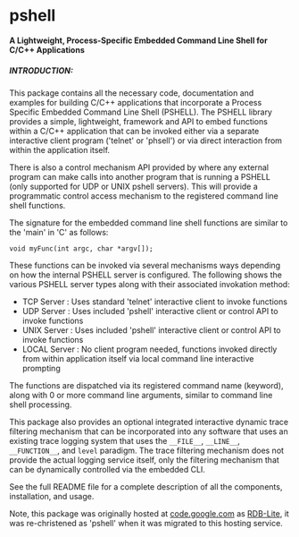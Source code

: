 # pshell
**A Lightweight, Process-Specific Embedded Command Line Shell for C/C++ Applications**

##### INTRODUCTION:

This package contains all the necessary code, documentation and examples for
building C/C++ applications that incorporate a Process Specific Embedded
Command Line Shell (PSHELL).  The PSHELL library provides a simple, lightweight,
framework and API to embed functions within a C/C++ application that can be
invoked either via a separate interactive client program ('telnet' or 'phsell') 
or via direct interaction from within the application itself.

There is also a control mechanism API provided by where any external program
can make calls into another program that is running a PSHELL (only supported for
UDP or UNIX pshell servers).  This will provide a programmatic control access 
mechanism to the registered command line shell functions.

The signature for the embedded command line shell functions are similar to the 
'main' in 'C' as follows:

`void myFunc(int argc, char *argv[]);`

These functions can be invoked via several mechanisms ways depending on how the internal PSHELL 
server is configured.  The following shows the various PSHELL server types along with their 
associated invokation method:

* TCP Server   : Uses standard 'telnet' interactive client to invoke functions
* UDP Server   : Uses included 'pshell' interactive client or control API to invoke functions
* UNIX Server  : Uses included 'pshell' interactive client or control API to invoke functions
* LOCAL Server : No client program needed, functions invoked directly from within application 
                 itself via local command line interactive prompting

The functions are dispatched via its registered command name (keyword), along
with 0 or more command line arguments, similar to command line shell processing.

This package also provides an optional integrated interactive dynamic trace filtering mechanism that 
can be incorporated into any software that uses an existing trace logging system that uses the `__FILE__`, 
`__LINE__`, `__FUNCTION__`, and `level` paradigm. The trace filtering mechanism does not provide the actual 
logging service itself, only the filtering mechanism that can be dynamically controlled via the embedded CLI. 

See the full README file for a complete description of all the components, installation, and usage.

Note, this package was originally hosted at [code.google.com](https://code.google.com) as 
[RDB-Lite](https://code.google.com/p/rdb-lite), it was re-christened as 'pshell' when it was 
migrated to this hosting service.
